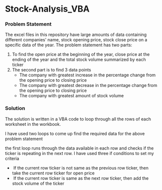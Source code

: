 # Stock-Analysis_VBA

### Problem Statement

The excel files in this repository have large amounts of data containing different companies' name, stock opening price, stock close price on a specific data of the year. The problem statement has two parts:

1. To find the open price at the beginning of the year, close price at the ending of the year and the total stock volume summarized by each ticker
2. The second part is to find 3 data points
   - The company with greatest increase in the percentage change from the opening price to closing price
   - The company with greatest decrease in the percentage change from the opening price to closing price
   - The company with greatest amount of stock volume



### Solution 

The solution is written in a VBA code to loop through all the rows of each worksheet in the workbook. 

I have used two loops to come up find the required data for the above problem statement

the first loop runs through the data available in each row and checks if the ticker is repeating in the next row. I have used three if conditions to set my criteria

- ​	If the current row ticker is not same as the previous row ticker, then take the current row ticker for open price 
- ​	If the current row ticker is same as the next row ticker, then add the stock volume of the ticker